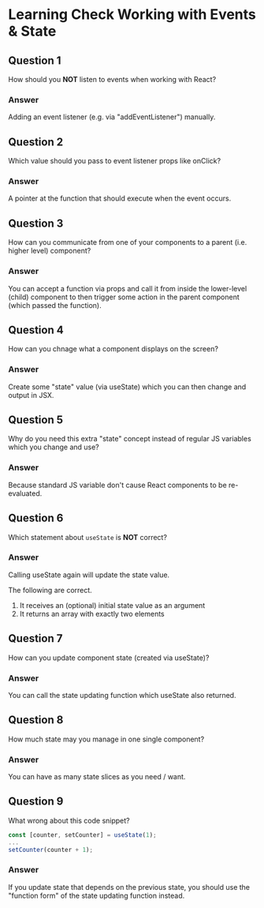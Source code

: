 # Learning Check Working with Events & State

## Question 1

How should you **NOT** listen to events when working with React?

### Answer

Adding an event listener (e.g. via "addEventListener") manually.

## Question 2

Which value should you pass to event listener props like onClick?

### Answer

A pointer at the function that should execute when the event occurs.

## Question 3

How can you communicate from one of your components to a parent (i.e. higher level) component?

### Answer

You can accept a function via props and call it from inside the lower-level (child) component to then trigger some action in the parent component (which passed the function).

## Question 4

How can you chnage what a component displays on the screen?

### Answer

Create some "state" value (via useState) which you can then change and output in JSX.

## Question 5

Why do you need this extra "state" concept instead of regular JS variables which you change and use?

### Answer

Because standard JS variable don't cause React components to be re-evaluated.

## Question 6

Which statement about `useState` is **NOT** correct?

### Answer

Calling useState again will update the state value.

The following are correct.

1. It receives an (optional) initial state value as an argument
2. It returns an array with exactly two elements

## Question 7

How can you update component state (created via useState)?

### Answer

You can call the state updating function which useState also returned.

## Question 8

How much state may you manage in one single component?

### Answer

You can have as many state slices as you need / want.

## Question 9

What wrong about this code snippet?

```js
const [counter, setCounter] = useState(1);
...
setCounter(counter + 1);
```

### Answer

If you update state that depends on the previous state, you should use the "function form" of the state updating function instead.

